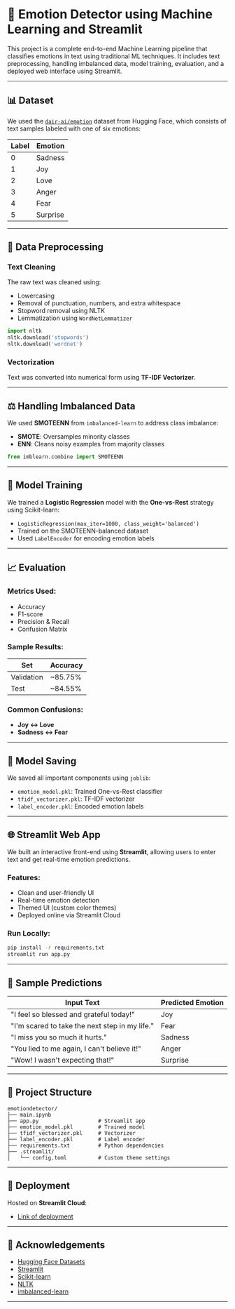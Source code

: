 # 💬 Emotion Detector using Machine Learning and Streamlit

This project is a complete end-to-end Machine Learning pipeline that classifies emotions in text using traditional ML techniques. It includes text preprocessing, handling imbalanced data, model training, evaluation, and a deployed web interface using Streamlit.

---

## 📊 Dataset

We used the [`dair-ai/emotion`](https://huggingface.co/datasets/dair-ai/emotion) dataset from Hugging Face, which consists of text samples labeled with one of six emotions:

| Label | Emotion   |
|-------|-----------|
| 0     | Sadness   |
| 1     | Joy       |
| 2     | Love      |
| 3     | Anger     |
| 4     | Fear      |
| 5     | Surprise  |

---

## 🧹 Data Preprocessing

### Text Cleaning
The raw text was cleaned using:
- Lowercasing
- Removal of punctuation, numbers, and extra whitespace
- Stopword removal using NLTK
- Lemmatization using `WordNetLemmatizer`

```python
import nltk
nltk.download('stopwords')
nltk.download('wordnet')
````

### Vectorization

Text was converted into numerical form using **TF-IDF Vectorizer**.

---

## ⚖️ Handling Imbalanced Data

We used **SMOTEENN** from `imbalanced-learn` to address class imbalance:

* **SMOTE**: Oversamples minority classes
* **ENN**: Cleans noisy examples from majority classes

```python
from imblearn.combine import SMOTEENN
```

---

## 🤖 Model Training

We trained a **Logistic Regression** model with the **One-vs-Rest** strategy using Scikit-learn:

* `LogisticRegression(max_iter=1000, class_weight='balanced')`
* Trained on the SMOTEENN-balanced dataset
* Used `LabelEncoder` for encoding emotion labels

---

## 📈 Evaluation

### Metrics Used:

* Accuracy
* F1-score
* Precision & Recall
* Confusion Matrix

### Sample Results:

| Set        | Accuracy |
| ---------- | -------- |
| Validation | \~85.75% |
| Test       | \~84.55% |

### Common Confusions:

* **Joy ↔ Love**
* **Sadness ↔ Fear**

---

## 💾 Model Saving

We saved all important components using `joblib`:

* `emotion_model.pkl`: Trained One-vs-Rest classifier
* `tfidf_vectorizer.pkl`: TF-IDF vectorizer
* `label_encoder.pkl`: Encoded emotion labels

---

## 🌐 Streamlit Web App

We built an interactive front-end using **Streamlit**, allowing users to enter text and get real-time emotion predictions.

### Features:

* Clean and user-friendly UI
* Real-time emotion detection
* Themed UI (custom color themes)
* Deployed online via Streamlit Cloud

### Run Locally:

```bash
pip install -r requirements.txt
streamlit run app.py
```

---

## 🧪 Sample Predictions

| Input Text                                     | Predicted Emotion |
| ---------------------------------------------- | ----------------- |
| "I feel so blessed and grateful today!"        | Joy               |
| "I'm scared to take the next step in my life." | Fear              |
| "I miss you so much it hurts."                 | Sadness           |
| "You lied to me again, I can't believe it!"    | Anger             |
| "Wow! I wasn't expecting that!"                | Surprise          |

---

## 📁 Project Structure

```
emotiondetector/
├── main.ipynb               
├── app.py                   # Streamlit app
├── emotion_model.pkl        # Trained model
├── tfidf_vectorizer.pkl     # Vectorizer
├── label_encoder.pkl        # Label encoder
├── requirements.txt         # Python dependencies
├── .streamlit/
│   └── config.toml          # Custom theme settings

```

---

## 🚀 Deployment

Hosted on **Streamlit Cloud**:
* [Link of deployment](https://emotiondetector-yc48mhyes3ywy9ytpxs3sa.streamlit.app/)
---

## 🤝 Acknowledgements

* [Hugging Face Datasets](https://huggingface.co/datasets/dair-ai/emotion)
* [Streamlit](https://streamlit.io/)
* [Scikit-learn](https://scikit-learn.org/)
* [NLTK](https://www.nltk.org/)
* [imbalanced-learn](https://imbalanced-learn.org/)

---


